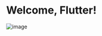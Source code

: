# Welcome, Flutter!

![image](https://github.com/companyakis/flutter-bootcamp-2024/assets/77589867/0a42391a-27c6-4032-8535-27042bd13ece)
